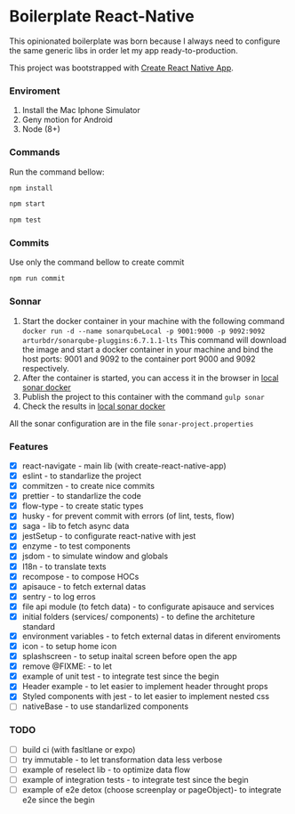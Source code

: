 # Boilerplate React-Native

This opinionated boilerplate was born because I always need to configure the same generic libs in order let my app ready-to-production.

This project was bootstrapped with [Create React Native App](https://github.com/react-community/create-react-native-app).

### Enviroment

1. Install the Mac Iphone Simulator
2. Geny motion for Android
3. Node (8+)

### Commands

Run the command bellow:

```bash
npm install
```

```bash
npm start
```

```bash
npm test
```

### Commits

Use only the command bellow to create commit

```bash
npm run commit
```

### Sonnar

1. Start the docker container in your machine with the following command
`docker run -d --name sonarqubeLocal -p 9001:9000 -p 9092:9092 arturbdr/sonarqube-pluggins:6.7.1.1-lts`
This command will download the image and start a docker container in your machine and bind the host ports: 9001 and 9092 to the container port 9000 and 9092 respectively.
2. After the container is started, you can access it in the browser in [local sonar docker](http://localhost:9001/)
3. Publish the project to this container with the command `gulp sonar`
4. Check the results in [local sonar docker](http://localhost:9001/)

All the sonar configuration are in the file `sonar-project.properties`

### Features

- [x] react-navigate - main lib (with create-react-native-app)
- [x] eslint - to standarlize the project
- [x] commitzen - to create nice commits
- [x] prettier - to standarlize the code
- [x] flow-type - to create static types
- [x] husky - for prevent commit with errors (of lint, tests, flow)
- [x] saga - lib to fetch async data
- [x] jestSetup - to configurate react-native with jest
- [x] enzyme - to test components
- [x] jsdom - to simulate window and globals
- [x] I18n - to translate texts
- [x] recompose - to compose HOCs
- [x] apisauce - to fetch external datas
- [x] sentry - to log erros
- [x] file api module (to fetch data) - to configurate apisauce and services
- [x] initial folders (services/ components) - to define the architeture standard
- [x] environment variables - to fetch external datas in diferent enviroments
- [x] icon - to setup home icon
- [x] splashscreen - to setup inaital screen before open the app
- [x] remove @FIXME: - to let
- [x] example of unit test - to integrate test since the begin
- [x] Header example - to let easier to implement header throught props
- [x] Styled components with jest - to let easier to implement nested css
- [ ] nativeBase - to use standarlized components

### TODO

- [ ] build ci (with fasltlane or expo)
- [ ] try immutable - to let transformation data less verbose
- [ ] example of reselect lib - to optimize data flow
- [ ] example of integration tests - to integrate test since the begin
- [ ] example of e2e detox (choose screenplay or pageObject)- to integrate e2e since the begin
